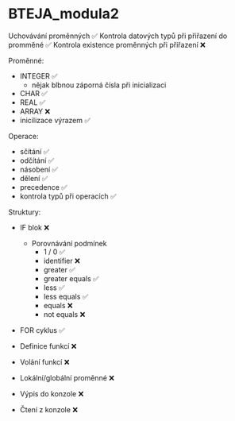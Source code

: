 # BTEJA_modula2
Uchovávání proměnných ✅
Kontrola datových typů při přiřazení do promměné ✅
Kontrola existence proměnných při přiřazení ❌


Proměnné:
  - INTEGER ✅
      - nějak blbnou záporná čísla při inicializaci
  - CHAR ✅
  - REAL ✅
  - ARRAY ❌
  - inicilizace výrazem ✅

Operace:
  - sčítání ✅
  - odčítání ✅
  - násobení ✅
  - dělení ✅
  - precedence ✅
  - kontrola typů při operacích ✅

Struktury:
  -  IF blok ❌
      - Porovnávání podmínek
          - 1 / 0 ✅
          - identifier ❌
          - greater ✅
          - greater equals ✅
          - less ✅
          - less equals ✅
          - equals ❌
          - not equals ❌
        
  -  FOR cyklus ✅
  -  Definice funkcí ❌
  -  Volání funkcí ❌
  -  Lokální/globální proměnné ❌
  -  Výpis do konzole ❌
  -  Čtení z konzole ❌
    
